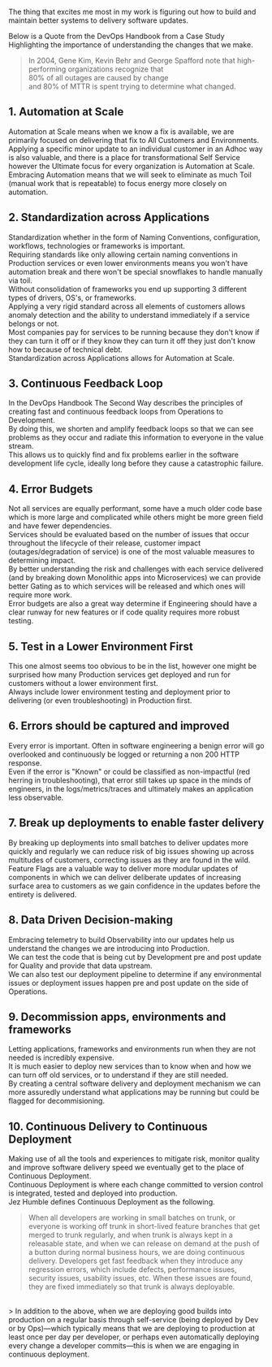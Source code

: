 The thing that excites me most in my work is figuring out how to build and maintain better systems to delivery software updates.<br>

Below is a Quote from the DevOps Handbook from a Case Study Highlighting the importance of understanding the changes that we make.<br>
>In 2004, Gene Kim, Kevin Behr and George Spafford note that high-performing organizations recognize that<br>
> 80% of all outages are caused by change<br>
> and 80% of MTTR is spent trying to determine what changed.<br>

## 1. Automation at Scale
Automation at Scale means when we know a fix is available, we are primarily focused on delivering that fix to All Customers and Environments.<br>
Applying a specific minor update to an individual customer in an Adhoc way is also valuable, and there is a place for transformational Self Service however the Ultimate focus for every organization is Automation at Scale.<br>
Embracing Automation means that we will seek to eliminate as much Toil (manual work that is repeatable) to focus energy more closely on automation.

## 2. Standardization across Applications
Standardization whether in the form of Naming Conventions, configuration, workflows, technologies or frameworks is important.<br>
Requiring standards like only allowing certain naming conventions in Production services or even lower environments  means you won't have automation break and there won't be special snowflakes to handle manually via toil.<br>
Without consolidation of frameworks you end up supporting 3 different types of drivers, OS's, or frameworks.<br>
Applying a very rigid standard across all elements of customers allows anomaly detection and the ability to understand immediately if a service belongs or not.<br>
Most companies pay for services to be running because they don't know if they can turn it off or if they know they can turn it off they just don't know how to because of technical debt.<br>
Standardization across Applications allows for Automation at Scale.<br>

## 3. Continuous Feedback Loop
In the DevOps Handbook The Second Way describes the principles of creating fast and continuous feedback loops from Operations to Development.<br>
By doing this, we shorten and amplify feedback loops so that we can see problems as they occur and radiate this information to everyone in the value stream.<br>
This allows us to quickly find and fix problems earlier in the software development life cycle, ideally long before they cause a catastrophic failure.<br>

## 4. Error Budgets
Not all services are equally performant, some have a much older code base which is more large and complicated while others might be more green field and have fewer dependencies.<br>
Services should be evaluated based on the number of issues that occur throughout the lifecycle of their release, customer impact (outages/degradation of service) is one of the most valuable measures to determining impact.<br>
By better understanding the risk and challenges with each service delivered (and by breaking down Monolithic apps into Microservices) we can provide better Gating as to which services will be released and which ones will require more work.<br>
Error budgets are also a great way determine if Engineering should have a clear runway for new features or if code quality requires more robust testing.<br>

## 5. Test in a Lower Environment First
This one almost seems too obvious to be in the list, however one might be surprised how many Production services get deployed and run for customers without a lower environment first.<br>
Always include lower environment testing and deployment prior to delivering (or even troubleshooting) in Production first.<br>

## 6. Errors should be captured and improved
Every error is important. Often in software engineering a benign error will go overlooked and continuously be logged or returning a non 200 HTTP response.<br>
Even if the error is "Known" or could be classified as non-impactful (red herring in troubleshooting), that error still takes up space in the minds of engineers, in the logs/metrics/traces and ultimately makes an application less observable.<br>

## 7. Break up deployments to enable faster delivery
By breaking up deployments into small batches to deliver updates more quickly and regularly we can reduce risk of big issues showing up across multitudes of customers, correcting issues as they are found in the wild.<br>
Feature Flags are a valuable way to deliver more modular updates of components in which we can deliver deliberate updates of increasing surface area to customers as we gain confidence in the updates before the entirety is delivered.<br>

## 8. Data Driven Decision-making
Embracing telemetry to build Observability into our updates help us understand the changes we are introducing into Production.<br>
We can test the code that is being cut by Development pre and post update for Quality and provide that data upstream.<br>
We can also test our deployment pipeline to determine if any environmental issues or deployment issues happen pre and post update on the side of Operations.<br>

## 9. Decommission apps, environments and frameworks
Letting applications, frameworks and environments run when they are not needed is incredibly expensive.<br>
It is much easier to deploy new services than to know when and how we can turn off old services, or to understand if they are still needed.<br>
By creating a central software delivery and deployment mechanism we can more assuredly understand what applications may be running but could be flagged for decommisioning.<br>

## 10. Continuous Delivery to Continuous Deployment
Making use of all the tools and experiences to mitigate risk, monitor quality and improve software delivery speed we eventually get to the place of Continuous Deployment.<br>
Continuous Deployment is where each change committed to version control is integrated, tested and deployed into production.<br>
Jez Humble defines Continuous Deployment as the following.

> When all developers are working in small batches on trunk, or everyone is working off trunk in short-lived feature branches that get merged to trunk regularly, and when trunk is always kept in a releasable state, and when we can release on demand at the push of a button during normal business hours, we are doing continuous delivery.
> Developers get fast feedback when they introduce any regression errors, which include defects, performance issues, security issues, usability issues, etc.
> When these issues are found, they are fixed immediately so that trunk is always deployable.
<br>
> In addition to the above, when we are deploying good builds into production on a regular basis through self-service (being deployed by Dev or by Ops)—which typically means that we are deploying to production at least once per day per developer, or perhaps even automatically deploying every change a developer commits—this is when we are engaging in continuous deployment.
<br>